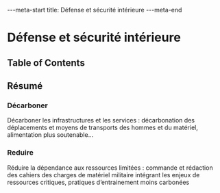 ---meta-start
title: Défense et sécurité intérieure
---meta-end

# Défense et sécurité intérieure

## Table of Contents

## Résumé

### Décarboner

Décarboner les infrastructures et les services : décarbonation des déplacements et moyens de transports des hommes et du matériel, alimentation plus soutenable…

### Reduire

Réduire la dépendance aux ressources limitées : commande et rédaction des cahiers des charges de matériel militaire intégrant les enjeux de ressources critiques, pratiques d’entrainement moins carbonées
